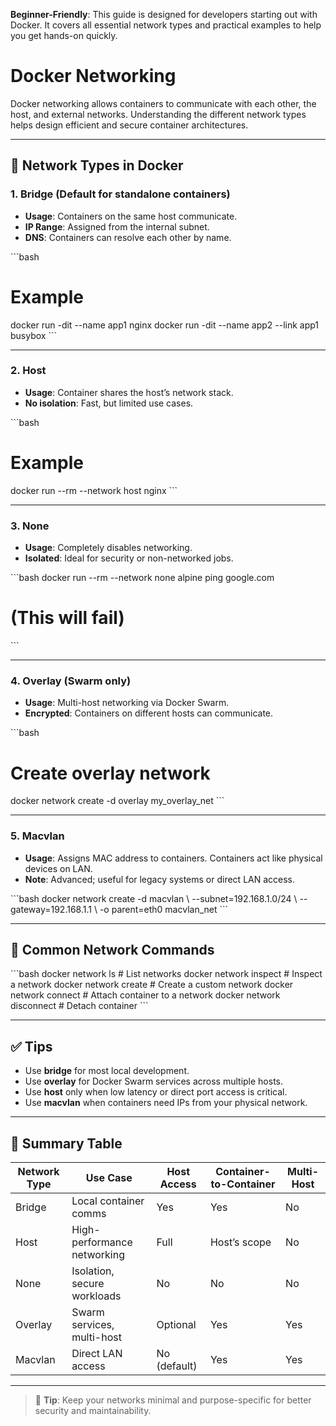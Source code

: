 
**Beginner-Friendly**: This guide is designed for developers starting out with Docker. It covers all essential network types and practical examples to help you get hands-on quickly.

# Docker Networking

Docker networking allows containers to communicate with each other, the host, and external networks. Understanding the different network types helps design efficient and secure container architectures.

---

## 🚀 Network Types in Docker

### 1. **Bridge** (Default for standalone containers)
- **Usage**: Containers on the same host communicate.
- **IP Range**: Assigned from the internal subnet.
- **DNS**: Containers can resolve each other by name.

\`\`\`bash
# Example
docker run -dit --name app1 nginx
docker run -dit --name app2 --link app1 busybox
\`\`\`

---

### 2. **Host**
- **Usage**: Container shares the host’s network stack.
- **No isolation**: Fast, but limited use cases.

\`\`\`bash
# Example
docker run --rm --network host nginx
\`\`\`

---

### 3. **None**
- **Usage**: Completely disables networking.
- **Isolated**: Ideal for security or non-networked jobs.

\`\`\`bash
docker run --rm --network none alpine ping google.com
# (This will fail)
\`\`\`

---

### 4. **Overlay** (Swarm only)
- **Usage**: Multi-host networking via Docker Swarm.
- **Encrypted**: Containers on different hosts can communicate.

\`\`\`bash
# Create overlay network
docker network create -d overlay my_overlay_net
\`\`\`

---

### 5. **Macvlan**
- **Usage**: Assigns MAC address to containers. Containers act like physical devices on LAN.
- **Note**: Advanced; useful for legacy systems or direct LAN access.

\`\`\`bash
docker network create -d macvlan \\
  --subnet=192.168.1.0/24 \\
  --gateway=192.168.1.1 \\
  -o parent=eth0 macvlan_net
\`\`\`

---

## 🔧 Common Network Commands

\`\`\`bash
docker network ls                        # List networks
docker network inspect <name>           # Inspect a network
docker network create <options>         # Create a custom network
docker network connect <net> <container>      # Attach container to a network
docker network disconnect <net> <container>   # Detach container
\`\`\`

---

## ✅ Tips

- Use **bridge** for most local development.
- Use **overlay** for Docker Swarm services across multiple hosts.
- Use **host** only when low latency or direct port access is critical.
- Use **macvlan** when containers need IPs from your physical network.

---

## 📌 Summary Table

| Network Type | Use Case                     | Host Access | Container-to-Container | Multi-Host |
|--------------|------------------------------|-------------|-------------------------|------------|
| Bridge       | Local container comms        | Yes         | Yes                     | No         |
| Host         | High-performance networking  | Full        | Host’s scope            | No         |
| None         | Isolation, secure workloads  | No          | No                      | No         |
| Overlay      | Swarm services, multi-host   | Optional    | Yes                     | Yes        |
| Macvlan      | Direct LAN access            | No (default) | Yes                    | Yes        |

---

> 🧠 **Tip**: Keep your networks minimal and purpose-specific for better security and maintainability.
